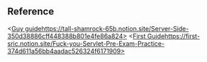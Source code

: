 ## Reference
<[Guy guide](https://tall-shamrock-65b.notion.site/Server-Side-350d38886cff448388b801e4fe86a824)https://tall-shamrock-65b.notion.site/Server-Side-350d38886cff448388b801e4fe86a824>
<[First Guide](https://first-sric.notion.site/Fuck-you-Servlet-Pre-Exam-Practice-374d611a56bb4aadac526324f6171909)https://first-sric.notion.site/Fuck-you-Servlet-Pre-Exam-Practice-374d611a56bb4aadac526324f6171909>
